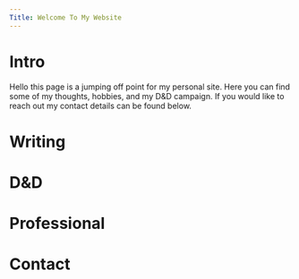 ```yaml
---
Title: Welcome To My Website
---
```



# Intro
Hello this page is a jumping off point for my personal site. Here you can find some of my thoughts, hobbies, and my D&D campaign. If you would like to reach out my contact details can be found below. 

# Writing

# D&D

# Professional
# Contact






 
